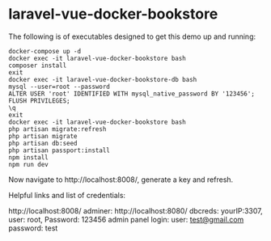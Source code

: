 # laravel-vue-docker-bookstore

The following is of executables designed to get this demo up and running:

```
docker-compose up -d
docker exec -it laravel-vue-docker-bookstore bash
composer install
exit
docker exec -it laravel-vue-docker-bookstore-db bash
mysql --user=root --password
ALTER USER 'root' IDENTIFIED WITH mysql_native_password BY '123456';
FLUSH PRIVILEGES;
\q
exit
docker exec -it laravel-vue-docker-bookstore bash
php artisan migrate:refresh
php artisan migrate
php artisan db:seed
php artisan passport:install
npm install
npm run dev
```

Now navigate to http://localhost:8008/, generate a key and refresh.

Helpful links and list of credentials:

http://localhost:8008/
adminer: http://localhost:8080/
dbcreds: yourIP:3307, user: root, Password: 123456
admin panel login: user: test@gmail.com password: test
